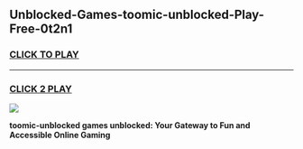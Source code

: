 
## Unblocked-Games-toomic-unblocked-Play-Free-0t2n1
<h3>
<a href="https://premium76.site?title=toomic-unblocked&ref=10A">CLICK TO PLAY</a></h3>
<hr>

<h3>
<a href="https://premium76.site?title=toomic-unblocked&ref=10A">CLICK 2 PLAY</a>
  
</h3>

<a href="https://premium76.site?title=toomic-unblocked&ref=10A"><img src="https://clearcache.store/games.png"></a>


**toomic-unblocked games unblocked: Your Gateway to Fun and Accessible Online Gaming**
